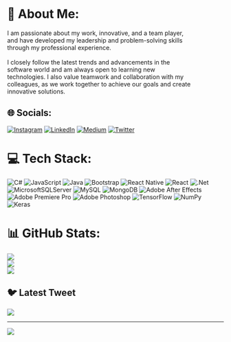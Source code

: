 # 💫 About Me:
I am passionate about my work, innovative, and a team player,<br>and have developed my leadership and problem-solving skills<br>through my professional experience.<br><br>I closely follow the latest trends and advancements in the <br>software world and am always open to learning new<br>technologies. I also value teamwork and collaboration with my <br>colleagues, as we work together to achieve our goals and create <br>innovative solutions.


## 🌐 Socials:
[![Instagram](https://img.shields.io/badge/Instagram-%23E4405F.svg?logo=Instagram&logoColor=white)](https://instagram.com/kusulay9) [![LinkedIn](https://img.shields.io/badge/LinkedIn-%230077B5.svg?logo=linkedin&logoColor=white)](https://linkedin.com/in/mehmet-sukru-kusulay/) [![Medium](https://img.shields.io/badge/Medium-12100E?logo=medium&logoColor=white)](https://medium.com/@kusulaymehmet) [![Twitter](https://img.shields.io/badge/Twitter-%231DA1F2.svg?logo=Twitter&logoColor=white)](https://twitter.com/kusulay9) 

# 💻 Tech Stack:
![C#](https://img.shields.io/badge/c%23-%23239120.svg?style=for-the-badge&logo=c-sharp&logoColor=white) ![JavaScript](https://img.shields.io/badge/javascript-%23323330.svg?style=for-the-badge&logo=javascript&logoColor=%23F7DF1E) ![Java](https://img.shields.io/badge/java-%23ED8B00.svg?style=for-the-badge&logo=java&logoColor=white) ![Bootstrap](https://img.shields.io/badge/bootstrap-%23563D7C.svg?style=for-the-badge&logo=bootstrap&logoColor=white) ![React Native](https://img.shields.io/badge/react_native-%2320232a.svg?style=for-the-badge&logo=react&logoColor=%2361DAFB) ![React](https://img.shields.io/badge/react-%2320232a.svg?style=for-the-badge&logo=react&logoColor=%2361DAFB) ![.Net](https://img.shields.io/badge/.NET-5C2D91?style=for-the-badge&logo=.net&logoColor=white) ![MicrosoftSQLServer](https://img.shields.io/badge/Microsoft%20SQL%20Sever-CC2927?style=for-the-badge&logo=microsoft%20sql%20server&logoColor=white) ![MySQL](https://img.shields.io/badge/mysql-%2300f.svg?style=for-the-badge&logo=mysql&logoColor=white) ![MongoDB](https://img.shields.io/badge/MongoDB-%234ea94b.svg?style=for-the-badge&logo=mongodb&logoColor=white) ![Adobe After Effects](https://img.shields.io/badge/Adobe%20After%20Effects-9999FF.svg?style=for-the-badge&logo=Adobe%20After%20Effects&logoColor=white) ![Adobe Premiere Pro](https://img.shields.io/badge/Adobe%20Premiere%20Pro-9999FF.svg?style=for-the-badge&logo=Adobe%20Premiere%20Pro&logoColor=white) ![Adobe Photoshop](https://img.shields.io/badge/adobephotoshop-%2331A8FF.svg?style=for-the-badge&logo=adobephotoshop&logoColor=white) ![TensorFlow](https://img.shields.io/badge/TensorFlow-%23FF6F00.svg?style=for-the-badge&logo=TensorFlow&logoColor=white) ![NumPy](https://img.shields.io/badge/numpy-%23013243.svg?style=for-the-badge&logo=numpy&logoColor=white) ![Keras](https://img.shields.io/badge/Keras-%23D00000.svg?style=for-the-badge&logo=Keras&logoColor=white)
# 📊 GitHub Stats:
![](https://github-readme-stats.vercel.app/api?username=kusulay9&theme=default&hide_border=true&include_all_commits=false&count_private=false)<br/>
![](https://github-readme-streak-stats.herokuapp.com/?user=kusulay9&theme=default&hide_border=true)<br/>
![](https://github-readme-stats.vercel.app/api/top-langs/?username=kusulay9&theme=default&hide_border=true&include_all_commits=false&count_private=false&layout=compact)

## 🐦 Latest Tweet
[![](https://gtce.itsvg.in/api?username=kusulay9)](https://github.com/VishwaGauravIn/github-twitter-card-embed)

---
[![](https://visitcount.itsvg.in/api?id=kusulay9&icon=0&color=0)](https://visitcount.itsvg.in)

<!-- Proudly created with GPRM ( https://gprm.itsvg.in ) -->
